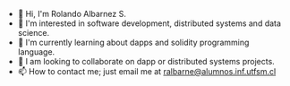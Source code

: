 - 👋 Hi, I'm Rolando Albarnez S.
- 👀 I'm interested in software development, distributed systems and data science.
- 🌱 I'm currently learning about dapps and solidity programming language.
- 💞️ I am looking to collaborate on dapp or distributed systems projects.
- 📫 How to contact me; just email me at ralbarne@alumnos.inf.utfsm.cl

<!---
ralbarnezs/ralbarnezs is a ✨ special ✨ repository because its `README.md` (this file) appears on your GitHub profile.
You can click the Preview link to take a look at your changes.
--->
